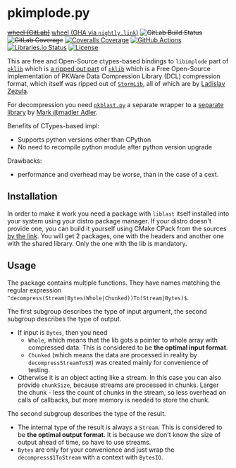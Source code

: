 pkimplode.py
============
~~[wheel (GitLab)](https://gitlab.com/KOLANICH/pkimplode.py/-/jobs/artifacts/master/raw/dist/pkimplode-0.CI-py3-none-any.whl?job=build)~~
[wheel (GHA via `nightly.link`)](https://nightly.link/implode-compression-impls/pkimplode.py/workflows/CI/master/pkimplode-0.CI-py3-none-any.whl)
~~![GitLab Build Status](https://gitlab.com/KOLANICH/pkimplode.py/badges/master/pipeline.svg)~~
~~![GitLab Coverage](https://gitlab.com/KOLANICH/pkimplode.py/badges/master/coverage.svg)~~
[![Coveralls Coverage](https://img.shields.io/coveralls/implode-compression-impls/pkimplode.py.svg)](https://coveralls.io/r/implode-compression-impls/pkimplode.py)
[![GitHub Actions](https://github.com/implode-compression-impls/pkimplode.py/workflows/CI/badge.svg)](https://github.com/implode-compression-impls/pkimplode.py/actions/)
[![Libraries.io Status](https://img.shields.io/librariesio/github/implode-compression-impls/pkimplode.py.svg)](https://libraries.io/github/implode-compression-impls/pkimplode.py)
[![License](https://img.shields.io/github/license/implode-compression-impls/pkimplode.py.svg)](./License.md)

This are free and Open-Source ctypes-based bindings to `libimplode` part of [`pklib`](https://github.com/implode-compression-impls/pklib) which is [a ripped out part](https://github.com/ladislav-zezula/StormLib/blob/master/src/pklib/implode.c) of [`pklib`](https://github.com/ladislav-zezula/StormLib/tree/master/src/pklib) which is a Free Open-Source implementation of PKWare Data Compression Library (DCL) compression format, which itself was ripped out of [`StormLib`](https://github.com/ladislav-zezula/StormLib), all of which are by [Ladislav Zezula](https://github.com/ladislav-zezula).

For decompression you need [`pkblast.py`](https://github.com/implode-compression-impls/pkblast.py) a separate wrapper to a [separate library](https://github.com/madler/zlib/tree/master/contrib/blast) by [Mark @madler Adler](https://github.com/madler).

Benefits of CTypes-based impl:

* Supports python versions other than CPython
* No need to recompile python module after python version upgrade

Drawbacks:
* performance and overhead may be worse, than in the case of a cext.

Installation
------------

In order to make it work you need a package with `liblast` itself installed into your system using your distro package manager. If your distro doesn't provide one, you can build it yourself using CMake CPack from the sources [by the link](https://github.com/implode-compression-impls/libimplode). You will get 2 packages, one with the headers and another one with the shared library. Only the one with the lib is mandatory.

Usage
-----

The package contains multiple functions. They have names matching the regular expression `^decompress(Stream|Bytes(Whole|Chunked))To(Stream|Bytes)$`.

The first subgroup describes the type of input argument, the second subgroup describes the type of output.
* If input is `Bytes`, then you need
    * `Whole`, which means that the lib gots a pointer to whole array with compressed data. This is considered to be **the optimal input format**.
    * `Chunked` (which means the data are processed in reality by `decompressStreamTo$3`) was created mainly for convenience of testing.
* Otherwise it is an object acting like a stream. In this case you can also provide `chunkSize`, because streams are processed in chunks. Larger the chunk - less the count of chunks in the stream, so less overhead on calls of callbacks, but more memory is needed to store the chunk.

The second subgroup describes the type of the result.
* The internal type of the result is always a `Stream`. This is considered to be **the optimal output format**. It is because we don't know the size of output ahead of time, so have to use streams.
* `Bytes` are only for your convenience and just wrap the `decompress$1ToStream` with a context with `BytesIO`.
